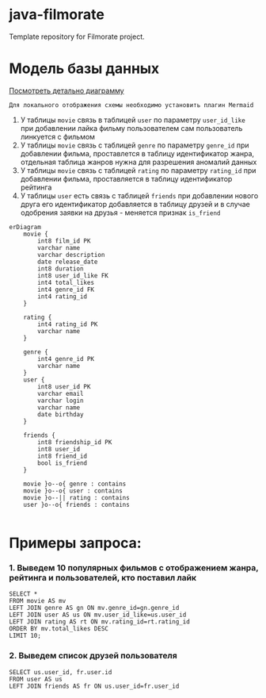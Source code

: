 # java-filmorate
Template repository for Filmorate project.

# Модель базы данных
[Посмотреть детально диаграмму](https://dbdiagram.io/d/Filmorate-66939c0a9939893daedf2e4d)

```Для локального отображения схемы необходимо установить плагин Mermaid```

1. У таблицы ```movie``` связь в таблицей ```user``` по параметру ```user_id_like``` 
при добавлении лайка фильму пользователем сам пользователь линкуется с фильмом
2. У таблицы ```movie``` связь с таблицей ```genre``` по параметру ```genre_id```
при добавлении фильма, проставлется в таблицу идентификатор жанра, отдельная таблица жанров нужна для разрешения 
аномалий данных
3. У таблицы ```movie``` связь с таблицей ```rating``` по параметру ```rating_id```
при добавлении фильма, проставляется в таблицу идентификатор рейтинга
4. У таблицы ```user``` есть связь с таблицей ```friends```
при добавлении нового друга его идентификатор добавляется в таблицу друзей и в случае 
одобрения заявки на друзья - меняется признак ```is_friend```

```mermaid
erDiagram
    movie {
        int8 film_id PK
        varchar name
        varchar description
        date release_date
        int8 duration
        int8 user_id_like FK
        int4 total_likes
        int4 genre_id FK
        int4 rating_id
    }
    
    rating {
        int4 rating_id PK
        varchar name
    }
    
    genre {
        int4 genre_id PK
        varchar name
    }
    user {
        int8 user_id PK
        varchar email
        varchar login
        varchar name
        date birthday
    }
    
    friends {
        int8 friendship_id PK
        int8 user_id
        int8 friend_id
        bool is_friend
    }
    
    movie }o--o{ genre : contains
    movie }o--o{ user : contains
    movie }o--|| rating : contains
    user }o--o{ friends : contains
    
```

# Примеры запроса:
### 1. Выведем 10 популярных фильмов с отображением жанра, рейтинга и пользователей, кто поставил лайк
```
SELECT *
FROM movie AS mv
LEFT JOIN genre AS gn ON mv.genre_id=gn.genre_id
LEFT JOIN user AS us ON mv.user_id_like=us.user_id
LEFT JOIN rating AS rt ON mv.rating_id=rt.rating_id
ORDER BY mv.total_likes DESC
LIMIT 10;
```

### 2. Выведем список друзей пользователя
```
SELECT us.user_id, fr.user.id
FROM user AS us
LEFT JOIN friends AS fr ON us.user_id=fr.user_id
```